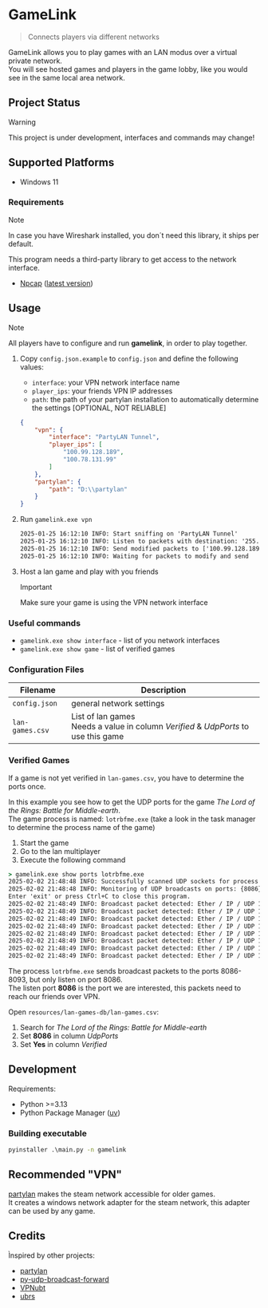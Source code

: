 # GameLink

> Connects players via different networks

GameLink allows you to play games with an LAN modus over a virtual private network.  
You will see hosted games and players in the game lobby, like you would see in the same local area network.

## Project Status

> [!WARNING]
> This project is under development, interfaces and commands may change!

## Supported Platforms

- Windows 11

### Requirements

> [!NOTE]
> In case you have Wireshark installed, you don´t need this library, it ships per default.

This program needs a third-party library to get access to the network interface.

- [Npcap](https://npcap.com/) ([latest version](https://nmap.org/npcap/#download))

## Usage

> [!NOTE]
> All players have to configure and run **gamelink**, in order to play together.

1. Copy `config.json.example` to `config.json` and define the following values:

    - `interface`: your VPN network interface name
    - `player_ips`: your friends VPN IP addresses
    - `path`: the path of your partylan installation to automatically determine the settings [OPTIONAL, NOT RELIABLE]

    ```json
    {
        "vpn": {
            "interface": "PartyLAN Tunnel",
            "player_ips": [
                "100.99.128.189",
                "100.78.131.99"
            ]
        },
        "partylan": {
            "path": "D:\\partylan"
        }
    }
    ```

2. Run `gamelink.exe vpn`

    ```cmd
    2025-01-25 16:12:10 INFO: Start sniffing on 'PartyLAN Tunnel'
    2025-01-25 16:12:10 INFO: Listen to packets with destination: '255.255.255.255' UDP ports: [8086]
    2025-01-25 16:12:10 INFO: Send modified packets to ['100.99.128.189', '100.78.131.99']
    2025-01-25 16:12:10 INFO: Waiting for packets to modify and send
    ```

3. Host a lan game and play with you friends

    > [!IMPORTANT]
    > Make sure your game is using the VPN network interface

### Useful commands

- `gamelink.exe show interface` - list of you network interfaces  
- `gamelink.exe show game` - list of verified games

### Configuration Files

| Filename        | Description                                                                              |
| --------------- | ---------------------------------------------------------------------------------------- |
| `config.json`   | general network settings                                                                 |
| `lan-games.csv` | List of lan games <br/> Needs a value in column *Verified* & *UdpPorts* to use this game |

### Verified Games

If a game is not yet verified in `lan-games.csv`, you have to determine the ports once.  

In this example you see how to get the UDP ports for the game *The Lord of the Rings: Battle for Middle-earth*.  
The game process is named: `lotrbfme.exe` (take a look in the task manager to determine the process name of the game)

1. Start the game
2. Go to the lan multiplayer
3. Execute the following command

```cmd
> gamelink.exe show ports lotrbfme.exe
2025-02-02 21:48:48 INFO: Successfully scanned UDP sockets for process 'lotrbfme.exe' (PID 29148).
2025-02-02 21:48:48 INFO: Monitoring of UDP broadcasts on ports: {8086}
Enter 'exit' or press Ctrl+C to close this program.
2025-02-02 21:48:49 INFO: Broadcast packet detected: Ether / IP / UDP 10.10.1.15:8086 > 255.255.255.255:8086 / Raw
2025-02-02 21:48:49 INFO: Broadcast packet detected: Ether / IP / UDP 10.10.1.15:8086 > 255.255.255.255:8087 / Raw
2025-02-02 21:48:49 INFO: Broadcast packet detected: Ether / IP / UDP 10.10.1.15:8086 > 255.255.255.255:8088 / Raw
2025-02-02 21:48:49 INFO: Broadcast packet detected: Ether / IP / UDP 10.10.1.15:8086 > 255.255.255.255:8089 / Raw
2025-02-02 21:48:49 INFO: Broadcast packet detected: Ether / IP / UDP 10.10.1.15:8086 > 255.255.255.255:8090 / Raw
2025-02-02 21:48:49 INFO: Broadcast packet detected: Ether / IP / UDP 10.10.1.15:8086 > 255.255.255.255:8091 / Raw
2025-02-02 21:48:49 INFO: Broadcast packet detected: Ether / IP / UDP 10.10.1.15:8086 > 255.255.255.255:8092 / Raw
2025-02-02 21:48:49 INFO: Broadcast packet detected: Ether / IP / UDP 10.10.1.15:8086 > 255.255.255.255:8093 / Raw
```

The process `lotrbfme.exe` sends broadcast packets to the ports 8086-8093, but only listen on port 8086.  
The listen port **8086** is the port we are interested, this packets need to reach our friends over VPN.  

Open `resources/lan-games-db/lan-games.csv`:

1. Search for *The Lord of the Rings: Battle for Middle-earth*
2. Set **8086** in column *UdpPorts*
3. Set **Yes** in column *Verified*

## Development

Requirements:

- Python >=3.13
- Python Package Manager ([uv](https://docs.astral.sh/uv/))

### Building executable

```cmd
pyinstaller .\main.py -n gamelink
```

## Recommended "VPN"

[partylan](https://github.com/gyf304/partylan) makes the steam network accessible for older games.  
It creates a windows network adapter for the steam network, this adapter can be used by any game.

## Credits

Ìnspired by other projects:

- [partylan](https://github.com/gyf304/partylan)
- [py-udp-broadcast-forward](https://github.com/nozberkaryaindonesia/py-udp-broadcast-forward)
- [VPNubt](https://github.com/KingKeule/VPNubt)
- [ubrs](https://github.com/lyon-esport/ubrs)
